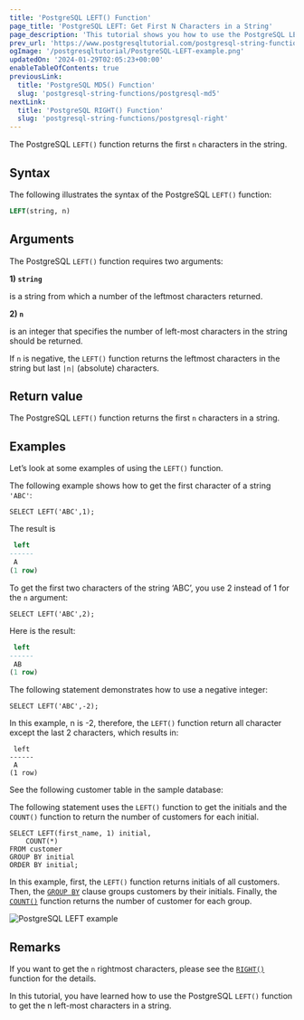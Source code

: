 ```yaml
---
title: 'PostgreSQL LEFT() Function'
page_title: 'PostgreSQL LEFT: Get First N Characters in a String'
page_description: 'This tutorial shows you how to use the PostgreSQL LEFT() function to get the first n characters in a string.'
prev_url: 'https://www.postgresqltutorial.com/postgresql-string-functions/postgresql-left/'
ogImage: '/postgresqltutorial/PostgreSQL-LEFT-example.png'
updatedOn: '2024-01-29T02:05:23+00:00'
enableTableOfContents: true
previousLink:
  title: 'PostgreSQL MD5() Function'
  slug: 'postgresql-string-functions/postgresql-md5'
nextLink:
  title: 'PostgreSQL RIGHT() Function'
  slug: 'postgresql-string-functions/postgresql-right'
---
```


The PostgreSQL `LEFT()` function returns the first `n` characters in the string.

## Syntax

The following illustrates the syntax of the PostgreSQL `LEFT()` function:

```sql
LEFT(string, n)
```

## Arguments

The PostgreSQL `LEFT()` function requires two arguments:

**1\) `string`**

is a string from which a number of the leftmost characters returned.

**2\) `n`**

is an integer that specifies the number of left\-most characters in the string should be returned.

If `n` is negative, the `LEFT()` function returns the leftmost characters in the string but last `|n|` (absolute) characters.

## Return value

The PostgreSQL `LEFT()` function returns the first `n` characters in a string.

## Examples

Let’s look at some examples of using the `LEFT()` function.

The following example shows how to get the first character of a string `'ABC'`:

```
SELECT LEFT('ABC',1);
```

The result is

```sql
 left
------
 A
(1 row)
```

To get the first two characters of the string ‘ABC’, you use 2 instead of 1 for the `n` argument:

```
SELECT LEFT('ABC',2);
```

Here is the result:

```sql
 left
------
 AB
(1 row)
```

The following statement demonstrates how to use a negative integer:

```
SELECT LEFT('ABC',-2);
```

In this example, n is \-2, therefore, the `LEFT()` function return all character except the last 2 characters, which results in:

```
 left
------
 A
(1 row)
```

See the following customer table in the sample database:

The following statement uses the `LEFT()` function to get the initials and the `COUNT()` function to return the number of customers for each initial.

```
SELECT LEFT(first_name, 1) initial,
    COUNT(*)
FROM customer
GROUP BY initial
ORDER BY initial;
```

In this example, first, the `LEFT()` function returns initials of all customers. Then, the [`GROUP BY`](../postgresql-tutorial/postgresql-group-by) clause groups customers by their initials. Finally, the [`COUNT()`](../postgresql-aggregate-functions/postgresql-count-function) function returns the number of customer for each group.

![PostgreSQL LEFT example](/postgresqltutorial/PostgreSQL-LEFT-example.png)

## Remarks

If you want to get the `n` rightmost characters, please see the [`RIGHT()`](postgresql-right) function for the details.

In this tutorial, you have learned how to use the PostgreSQL `LEFT()` function to get the n left\-most characters in a string.
